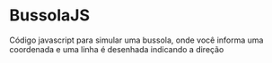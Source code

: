 # BussolaJS
Código javascript para simular uma bussola, onde você informa uma coordenada e uma linha é desenhada indicando a direção
